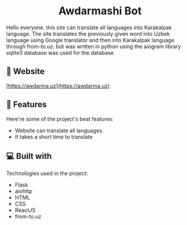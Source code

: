 <h1 align="center" id="title">Awdarmashi Bot</h1>

<p id="description">Hello everyone. this site can translate all languages into Karakalpak language. The site translates the previously given word into Uzbek language using Google translator and then into Karakalpak language through from-to.uz. bot was written in python using the aiogram library sqlite3 database was used for the database</p>

<h2>🚀 Website</h2>

[https://awdarma.uz](https://awdarma.uz)
  
  
<h2>🧐 Features</h2>

Here're some of the project's best features:

*   Website can translate all languages
*   It takes a short time to translate

  
  
<h2>💻 Built with</h2>

Technologies used in the project:

*   Flask
*   aiohttp
*   HTML
*   CSS
*   ReactJS
*   from-to.uz
